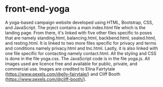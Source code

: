 # front-end-yoga
A yoga-based campaign website developed using HTML, Bootstrap, CSS, and JavaScript.
The prject contains a main index.html file which is the landing page.
From there, it's linked with five other files specific to poses that are namely standing.html, balancing.html, backbend.html, seated.html, and resting.html.
It is linked to two more files specific for privacy and terms and conditions namely privacy.html and tnc.html.
Lastly, it is also linked with one file specific for contacting namely contact.html.
All the styling and CSS is done in the file yoga.css.
The JavaScript code is in the file yoga.js.
All images used are licence free and available for public, private, and commercial use.
Images are credited to Elina Fairtytale (https://www.pexels.com/@elly-fairytale/) and Cliff Booth (https://www.pexels.com/@cliff-booth/).
